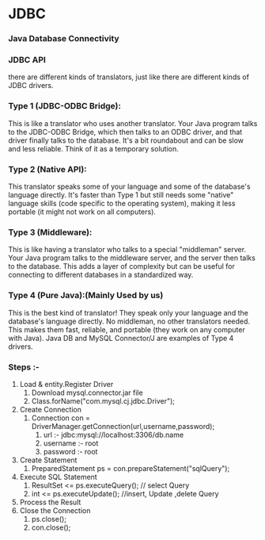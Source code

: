 # JDBC
### Java Database Connectivity
### JDBC API
there are different kinds of translators, just like there are different kinds of JDBC drivers. 

### Type 1 (JDBC-ODBC Bridge):
This is like a translator who uses another translator.  Your Java program talks to the JDBC-ODBC Bridge, which then talks to an ODBC driver, and that driver finally talks to the database.  It's a bit roundabout and can be slow and less reliable.  Think of it as a temporary solution.

### Type 2 (Native API):
This translator speaks some of your language and some of the database's language directly.  It's faster than Type 1 but still needs some "native" language skills (code specific to the operating system), making it less portable (it might not work on all computers).

### Type 3 (Middleware):
This is like having a translator who talks to a special "middleman" server. Your Java program talks to the middleware server, and the server then talks to the database. This adds a layer of complexity but can be useful for connecting to different databases in a standardized way.

### Type 4 (Pure Java):(Mainly Used by us)
This is the best kind of translator!  They speak only your language and the database's language directly.  No middleman, no other translators needed.  This makes them fast, reliable, and portable (they work on any computer with Java).  Java DB and MySQL Connector/J are examples of Type 4 drivers.

### Steps :- 
1. Load & entity.Register Driver
   1. Download mysql.connector.jar file
   2. Class.forName("com.mysql.cj.jdbc.Driver");
2. Create Connection
   1. Connection con = DriverManager.getConnection(url,username,password);
      1. url :- jdbc:mysql://localhost:3306/db.name
      2. username :- root
      3. password :- root
3. Create Statement
   1. PreparedStatement ps = con.prepareStatement("sqlQuery");
4. Execute SQL Statement 
   1. ResultSet <= ps.executeQuery(); // select Query 
   2. int <= ps.executeUpdate(); //insert, Update ,delete Query
5. Process the Result
6. Close the Connection
   1. ps.close();
   2. con.close();
